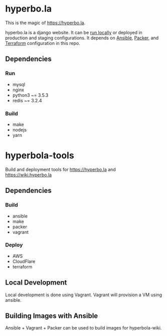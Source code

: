# hyperbo.la

This is the magic of <https://hyperbo.la>.

hyperbo.la is a django website. It can be [run locally](/doc/local-development.md)
or deployed in production and staging configurations. It depends on [Ansible](/ansible),
[Packer](/packer), and [Terraform](/terraform) configuration in this repo.

## Dependencies

### Run

* mysql
* nginx
* python3 ~= 3.5.3
* redis ~= 3.2.4

### Build

* make
* nodejs
* yarn

# hyperbola-tools

Build and deployment tools for <https://hyperbo.la> and <https://wiki.hyperbo.la>

## Dependencies

### Build

* ansible
* make
* packer
* vagrant

### Deploy

* AWS
* CloudFlare
* terraform

## Local Development

Local development is done using Vagrant. Vagrant will provision a VM using
ansible.

## Building Images with Ansible

Ansible + Vagrant + Packer can be used to build images for hyperbola-wiki.
